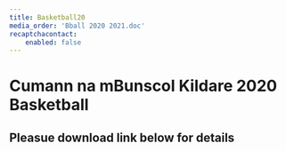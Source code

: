 ```yaml
---
title: Basketball20
media_order: 'Bball 2020 2021.doc'
recaptchacontact:
    enabled: false
---
```


# Cumann na mBunscol Kildare 2020 Basketball #
## Pleasue download link below for details ##

